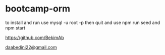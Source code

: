 # bootcamp-orm

to install and run use 
mysql -u root -p
then quit and use npm run seed and npm start

https://github.com/BekimAb

daabedini22@gmail.com